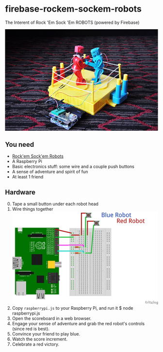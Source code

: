 firebase-rockem-sockem-robots
=============================

The Interent of Rock 'Em Sock 'Em ROBOTS (powered by Firebase)

![Complete game](/complete-game.jpg)

## You need

- [Rock'em Sock'em Robots](http://www.amazon.com/Rock-Em-Sock-ROBOTS-Game/dp/B00005BY8V/)
- A Raspberry Pi
- Basic electronics stuff: some wire and a couple push buttons
- A sense of adventure and spirit of fun
- At least 1 friend

## Hardware

0. Tape a small button under each robot head
0. Wire things together
       ![wiring](/wiring.png)
0. Copy `raspberrypi.js` to your Raspberry Pi, and run it
       $ node raspberrypi.js
0. Open the scoreboard in a web browser.
0. Engage your sense of adventure and grab the red robot's controls (since red is best).
0. Convince your friend to play blue.
0. Watch the score increment.
0. Celebrate a red victory.
